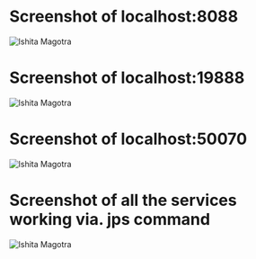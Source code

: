 # Screenshot of localhost:8088
![Ishita Magotra](https://github.com/illinoistech-itm/imagotra/blob/master/ITMD521/Week-04/images/8088.JPG)



# Screenshot of localhost:19888
![Ishita Magotra](https://github.com/illinoistech-itm/imagotra/blob/master/ITMD521/Week-04/images/19888.JPG)



# Screenshot of localhost:50070
![Ishita Magotra](https://github.com/illinoistech-itm/imagotra/blob/master/ITMD521/Week-04/images/50070.JPG)



# Screenshot of all the services working via. jps command
![Ishita Magotra](https://github.com/illinoistech-itm/imagotra/blob/master/ITMD521/Week-04/images/nodes.JPG)

